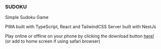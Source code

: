 ### SUDOKU 

Simple Sudoku Game

PWA built with TypeScript, React and TailwindCSS
Server built with NestJs

Play online or offline on your phone by clicking the download button [here!](https://playsudokus.netlify.app) (or add to home screen if using safari browser)
